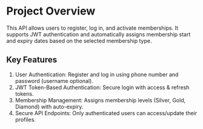 # Project Overview
This API allows users to register, log in, and activate memberships. It supports JWT authentication and automatically assigns membership start and expiry dates based on the selected membership type.

## Key Features
1.  User Authentication: Register and log in using phone number and password (username optional).
2.  JWT Token-Based Authentication: Secure login with access & refresh tokens.
3.  Membership Management: Assigns membership levels (Silver, Gold, Diamond) with auto-expiry.
4.  Secure API Endpoints: Only authenticated users can access/update their profiles.


